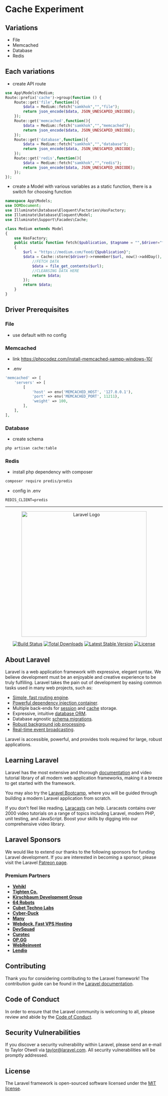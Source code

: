 # Cache Experiment 

## Variations
- File
- Memcached
- Database
- Redis

## Each variations
- create API route
```php
use App\Models\Medium;
Route::prefix('cache')->group(function () {
    Route::get('file',function(){
        $data = Medium::fetch("samkhok","","file");
        return json_encode($data, JSON_UNESCAPED_UNICODE);
    });
    Route::get('memcached',function(){
        $data = Medium::fetch("samkhok","","memcached");
        return json_encode($data, JSON_UNESCAPED_UNICODE);
    });
    Route::get('database',function(){
        $data = Medium::fetch("samkhok","","database");
        return json_encode($data, JSON_UNESCAPED_UNICODE);
    });
    Route::get('redis',function(){
        $data = Medium::fetch("samkhok","","redis");
        return json_encode($data, JSON_UNESCAPED_UNICODE);
    });
});
```
- create a Model with various variables as a static function, there is a switch for choosing function

```php
namespace App\Models;
use DOMDocument;
use Illuminate\Database\Eloquent\Factories\HasFactory;
use Illuminate\Database\Eloquent\Model;
use Illuminate\Support\Facades\Cache;

class Medium extends Model
{
    use HasFactory;
    public static function fetch($publication, $tagname = "",$driver="file")
    {
        $url = "https://medium.com/feed/{$publication}";
        $data = Cache::store($driver)->remember($url, now()->addDay(), function () use ($url) {
            //FETCH DATA
            $data = file_get_contents($url);
            //CLEANSING DATA HERE
            return $data;
        });
        return $data;
    }
}
```

## Driver Prerequisites

### File
- use default with no config

### Memcached
- link
https://phpcodez.com/install-memcached-xampp-windows-10/

- .env
```php
'memcached' => [
    'servers' => [
        [
            'host' => env('MEMCACHED_HOST', '127.0.0.1'),
            'port' => env('MEMCACHED_PORT', 11211),
            'weight' => 100,
        ],
    ],
],
```
### Database
- create schema
```bash
php artisan cache:table
```
### Redis
- install php dependency with composer
```bash
composer require predis/predis
```
- config in .env
```.env
REDIS_CLIENT=predis
```

<hr>
<p align="center"><a href="https://laravel.com" target="_blank"><img src="https://raw.githubusercontent.com/laravel/art/master/logo-lockup/5%20SVG/2%20CMYK/1%20Full%20Color/laravel-logolockup-cmyk-red.svg" width="400" alt="Laravel Logo"></a></p>

<p align="center">
<a href="https://github.com/laravel/framework/actions"><img src="https://github.com/laravel/framework/workflows/tests/badge.svg" alt="Build Status"></a>
<a href="https://packagist.org/packages/laravel/framework"><img src="https://img.shields.io/packagist/dt/laravel/framework" alt="Total Downloads"></a>
<a href="https://packagist.org/packages/laravel/framework"><img src="https://img.shields.io/packagist/v/laravel/framework" alt="Latest Stable Version"></a>
<a href="https://packagist.org/packages/laravel/framework"><img src="https://img.shields.io/packagist/l/laravel/framework" alt="License"></a>
</p>

## About Laravel

Laravel is a web application framework with expressive, elegant syntax. We believe development must be an enjoyable and creative experience to be truly fulfilling. Laravel takes the pain out of development by easing common tasks used in many web projects, such as:

- [Simple, fast routing engine](https://laravel.com/docs/routing).
- [Powerful dependency injection container](https://laravel.com/docs/container).
- Multiple back-ends for [session](https://laravel.com/docs/session) and [cache](https://laravel.com/docs/cache) storage.
- Expressive, intuitive [database ORM](https://laravel.com/docs/eloquent).
- Database agnostic [schema migrations](https://laravel.com/docs/migrations).
- [Robust background job processing](https://laravel.com/docs/queues).
- [Real-time event broadcasting](https://laravel.com/docs/broadcasting).

Laravel is accessible, powerful, and provides tools required for large, robust applications.

## Learning Laravel

Laravel has the most extensive and thorough [documentation](https://laravel.com/docs) and video tutorial library of all modern web application frameworks, making it a breeze to get started with the framework.

You may also try the [Laravel Bootcamp](https://bootcamp.laravel.com), where you will be guided through building a modern Laravel application from scratch.

If you don't feel like reading, [Laracasts](https://laracasts.com) can help. Laracasts contains over 2000 video tutorials on a range of topics including Laravel, modern PHP, unit testing, and JavaScript. Boost your skills by digging into our comprehensive video library.

## Laravel Sponsors

We would like to extend our thanks to the following sponsors for funding Laravel development. If you are interested in becoming a sponsor, please visit the Laravel [Patreon page](https://patreon.com/taylorotwell).

### Premium Partners

- **[Vehikl](https://vehikl.com/)**
- **[Tighten Co.](https://tighten.co)**
- **[Kirschbaum Development Group](https://kirschbaumdevelopment.com)**
- **[64 Robots](https://64robots.com)**
- **[Cubet Techno Labs](https://cubettech.com)**
- **[Cyber-Duck](https://cyber-duck.co.uk)**
- **[Many](https://www.many.co.uk)**
- **[Webdock, Fast VPS Hosting](https://www.webdock.io/en)**
- **[DevSquad](https://devsquad.com)**
- **[Curotec](https://www.curotec.com/services/technologies/laravel/)**
- **[OP.GG](https://op.gg)**
- **[WebReinvent](https://webreinvent.com/?utm_source=laravel&utm_medium=github&utm_campaign=patreon-sponsors)**
- **[Lendio](https://lendio.com)**

## Contributing

Thank you for considering contributing to the Laravel framework! The contribution guide can be found in the [Laravel documentation](https://laravel.com/docs/contributions).

## Code of Conduct

In order to ensure that the Laravel community is welcoming to all, please review and abide by the [Code of Conduct](https://laravel.com/docs/contributions#code-of-conduct).

## Security Vulnerabilities

If you discover a security vulnerability within Laravel, please send an e-mail to Taylor Otwell via [taylor@laravel.com](mailto:taylor@laravel.com). All security vulnerabilities will be promptly addressed.

## License

The Laravel framework is open-sourced software licensed under the [MIT license](https://opensource.org/licenses/MIT).
